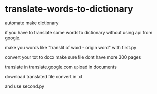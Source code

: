 # translate-words-to-dictionary

automate make dictionary

if you have to translate some words to dictionary without using api from google.

make you words like "translit of word - origin word" with first.py

convert your txt to docx make sure file dont have more 300 pages

translate in translate.google.com upload in documents

download translated file convert in txt

and use second.py
